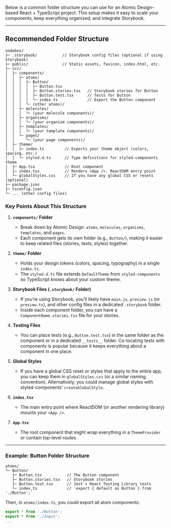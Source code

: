 Below is a common folder structure you can use for an Atomic Design–based React + TypeScript project. This setup makes it easy to scale your components, keep everything organized, and integrate Storybook.

---

## Recommended Folder Structure

```
nodebox/
├─ .storybook/           // Storybook config files (optional if using Storybook)
├─ public/               // Static assets, favicon, index.html, etc.
├─ src/
│  ├─ components/
│  │  ├─ atoms/
│  │  │  ├─ Button/
│  │  │  │  ├─ Button.tsx
│  │  │  │  ├─ Button.stories.tsx   // Storybook stories for Button
│  │  │  │  ├─ Button.test.tsx      // Tests for Button
│  │  │  │  └─ index.ts             // Export the Button component
│  │  │  └─ (other atoms)/
│  │  ├─ molecules/
│  │  │  └─ (your molecule components)/
│  │  ├─ organisms/
│  │  │  └─ (your organism components)/
│  │  ├─ templates/
│  │  │  └─ (your template components)/
│  │  └─ pages/
│  │     └─ (your page components)/
│  ├─ theme/
│  │  ├─ index.ts         // Exports your theme object (colors, spacing, etc.)
│  │  └─ styled.d.ts      // Type definitions for styled-components theme
│  ├─ App.tsx             // Root component
│  ├─ index.tsx           // Renders <App />, ReactDOM entry point
│  └─ globalStyles.css    // If you have any global CSS or resets (optional)
├─ package.json
├─ tsconfig.json
└─ ... (other config files)
```

### Key Points About This Structure

1. **`components/` Folder**  
   - Break down by Atomic Design: `atoms`, `molecules`, `organisms`, `templates`, and `pages`.  
   - Each component gets its own folder (e.g., `Button/`), making it easier to keep related files (stories, tests, styles) together.

2. **`theme/` Folder**  
   - Holds your design tokens (colors, spacing, typography) in a single `index.ts`.  
   - The `styled.d.ts` file extends `DefaultTheme` from `styled-components` so TypeScript knows about your custom theme.

3. **Storybook Files (`.storybook/` Folder)**  
   - If you’re using Storybook, you’ll likely have `main.js`, `preview.js` (or `preview.ts`), and other config files in a dedicated `.storybook` folder.  
   - Inside each component folder, you can have a `ComponentName.stories.tsx` file for your stories.

4. **Testing Files**  
   - You can place tests (e.g., `Button.test.tsx`) in the same folder as the component or in a dedicated `__tests__` folder. Co-locating tests with components is popular because it keeps everything about a component in one place.

5. **Global Styles**  
   - If you have a global CSS reset or styles that apply to the entire app, you can keep them in `globalStyles.css` (or a similar naming convention). Alternatively, you could manage global styles with styled-components’ `createGlobalStyle`.

6. **`index.tsx`**  
   - The main entry point where ReactDOM (or another rendering library) mounts your `<App />`.

7. **`App.tsx`**  
   - The root component that might wrap everything in a `ThemeProvider` or contain top-level routes.

---

### Example: Button Folder Structure

```plaintext
atoms/
└─ Button/
   ├─ Button.tsx           // The Button component
   ├─ Button.stories.tsx   // Storybook stories
   ├─ Button.test.tsx      // Jest + React Testing Library tests
   └─ index.ts             // `export { default as Button } from './Button';`
```

Then, in `atoms/index.ts`, you could export all atom components:

```typescript
export * from './Button';
export * from './Input';
...
```
